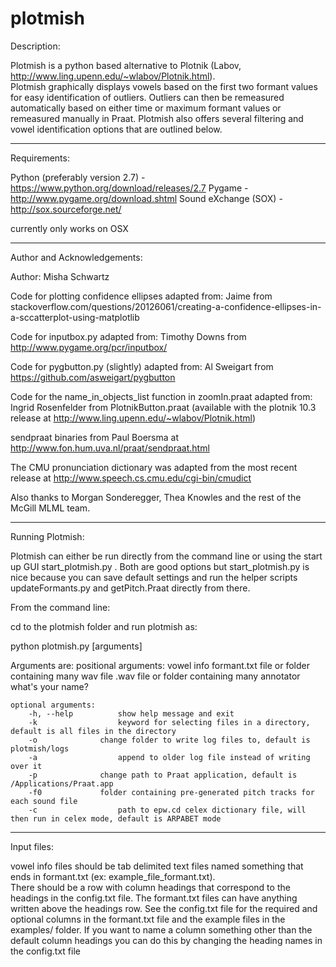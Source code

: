 plotmish
========

Description:

Plotmish is a python based alternative to Plotnik (Labov, http://www.ling.upenn.edu/~wlabov/Plotnik.html).   
Plotmish graphically displays vowels based on the first two formant values for easy identification of outliers. Outliers can then be remeasured automatically based on either time or maximum formant values or remeasured manually in Praat. 
Plotmish also offers several filtering and vowel identification options that are outlined below. 

-----------------------------------------------------------------------------------------

Requirements:

Python (preferably version 2.7) - https://www.python.org/download/releases/2.7
Pygame - http://www.pygame.org/download.shtml
Sound eXchange (SOX) - http://sox.sourceforge.net/

currently only works on OSX

-----------------------------------------------------------------------------------------

Author and Acknowledgements:

Author: Misha Schwartz

Code for plotting confidence ellipses adapted from: Jaime from stackoverflow.com/questions/20126061/creating-a-confidence-ellipses-in-a-sccatterplot-using-matplotlib
	
Code for inputbox.py adapted from: Timothy Downs from http://www.pygame.org/pcr/inputbox/

Code for pygbutton.py (slightly) adapted from: Al Sweigart from https://github.com/asweigart/pygbutton

Code for the name_in_objects_list function in zoomIn.praat adapted from: Ingrid Rosenfelder from PlotnikButton.praat (available with the plotnik 10.3 release at http://www.ling.upenn.edu/~wlabov/Plotnik.html) 

sendpraat binaries from Paul Boersma at http://www.fon.hum.uva.nl/praat/sendpraat.html

The CMU pronunciation dictionary was adapted from the most recent release at http://www.speech.cs.cmu.edu/cgi-bin/cmudict

Also thanks to Morgan Sonderegger, Thea Knowles and the rest of the McGill MLML team. 

-----------------------------------------------------------------------------------------

Running Plotmish:

Plotmish can either be run directly from the command line or using the start up GUI start_plotmish.py . Both are good options but start_plotmish.py is nice because you can save default settings and run the helper scripts updateFormants.py and getPitch.Praat directly from there.  

From the command line:

cd to the plotmish folder and run plotmish as:

python plotmish.py [arguments]

Arguments are:
	positional arguments:
  		vowel info        	formant.txt file or folder containing many
  		wav file          	.wav file or folder containing many
  		annotator         	what's your name?

	optional arguments:
  		-h, --help        	show help message and exit
  		-k 		        	keyword for selecting files in a directory, default is all files in the directory
  		-o 		    	change folder to write log files to, default is plotmish/logs
  		-a                	append to older log file instead of writing over it
  		-p 	         	change path to Praat application, default is /Applications/Praat.app
  		-f0 		 	folder containing pre-generated pitch tracks for each sound file
  		-c                	path to epw.cd celex dictionary file, will then run in celex mode, default is ARPABET mode
	
-----------------------------------------------------------------------------------------

Input files:


vowel info files should be tab delimited text files named something that ends in formant.txt (ex: example_file_formant.txt).  
There should be a row with column headings that correspond to the headings in the config.txt file.  The formant.txt files can have anything written above the headings row.  See the config.txt file for the required and optional columns in the formant.txt file and the example files in the examples/ folder. 
If you want to name a column something other than the default column headings you can do this by changing the heading names in the config.txt file    

